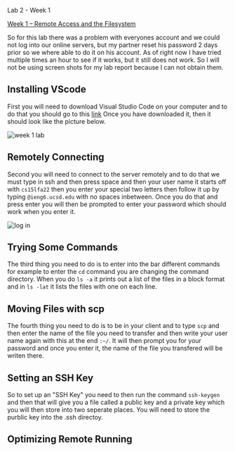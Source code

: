 Lab 2 - Week 1

[Week 1 – Remote Access and the Filesystem](https://ucsd-cse15l-f22.github.io/week/week1/)

So for this lab there was a problem with everyones account and we could not log into our online servers, but my partner reset his password 2 days prior so we where able to do it on his account. As of right now I have tried multiple times an hour to see if it works, but it still does not work. So I will not be using screen shots for my lab report because I can not obtain them.

## Installing VScode
First you will need to download Visual Studio Code on your computer and to do that you should go to this [link](https://code.visualstudio.com/)
Once you have downloaded it, then it should look like the picture below.

![week 1 lab](https://user-images.githubusercontent.com/66755589/193378429-4e348244-e4c5-4c7b-9ab1-0e45f0ea01f7.png)

## Remotely Connecting
Second you will need to connect to the server remotely and to do that we must type in ssh and then press space and then your user name it starts off with `cs15lfa22` then you enter your special two letters then follow it up by typing `@ieng6.ucsd.edu` with no spaces inbetween. Once you do that and press enter you will then be prompted to enter your password which should work when you enter it.

![log in](https://user-images.githubusercontent.com/66755589/193379057-4afc40f0-90a1-479f-9871-fcfca78f6c44.png)

## Trying Some Commands
The third thing you need to do is to enter into the bar different commands for example to enter the `cd` command you are changing the command directory. When you do `ls -a` it prints out a list of the files in a block format and in `ls -lat` it lists the files with one on each line.

## Moving Files with scp
The fourth thing you need to do is to be in your client and to type `scp` and then enter the name of the file you need to transfer and then write your user name again with this at the end `:~/`. It will then prompt you for your password and once you enter it, the name of the file you transfered will be writen there.

## Setting an SSH Key
So to set up an "SSH Key" you need to then run the command `ssh-keygen` and then that will give you a file called a public key and a private key which you will then store into two seperate places. You will need to store the purblic key into the .ssh directoy.

## Optimizing Remote Running
 
